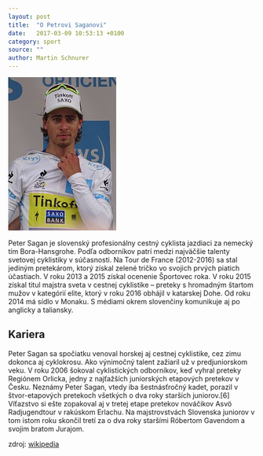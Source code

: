 ```yaml
---
layout: post
title:  "O Petrovi Saganovi"
date:   2017-03-09 10:53:13 +0100
category: sport
source: ""
author: Martin Schnurer
---
```


![](/assets/img/blog/peter_sagan.jpg)

Peter Sagan je slovenský profesionálny cestný cyklista jazdiaci za nemecký tím Bora-Hansgrohe. Podľa odborníkov patrí medzi najväčšie talenty svetovej cyklistiky v súčasnosti. Na Tour de France (2012-2016) sa stal jediným pretekárom, ktorý získal zelené tričko vo svojich prvých piatich účastiach. V roku 2013 a 2015 získal ocenenie Športovec roka. V roku 2015 získal titul majstra sveta v cestnej cyklistike – preteky s hromadným štartom mužov v kategórií elite, ktorý v roku 2016 obhájil v katarskej Dohe. Od roku 2014 má sídlo v Monaku. S médiami okrem slovenčiny komunikuje aj po anglicky a taliansky.

## Kariera
Peter Sagan sa spočiatku venoval horskej aj cestnej cyklistike, cez zimu dokonca aj cyklokrosu. Ako výnimočný talent zažiaril už v predjuniorskom veku. V roku 2006 šokoval cyklistických odborníkov, keď vyhral preteky Regiónem Orlicka, jedny z najťažších juniorských etapových pretekov v Česku. Neznámy Peter Sagan, vtedy iba šestnásťročný kadet, porazil v štvor-etapových pretekoch všetkých o dva roky starších juniorov.[6] Víťazstvo si ešte zopakoval aj v tretej etape pretekov nováčikov Asvö Radjugendtour v rakúskom Erlachu. Na majstrovstvách Slovenska juniorov v tom istom roku skončil tretí za o dva roky staršími Róbertom Gavendom a svojim bratom Jurajom.

zdroj: [wikipedia](http://www.wikipedia.sk)
